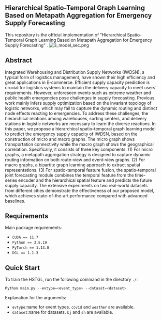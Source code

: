 ## **Hierarchical Spatio-Temporal Graph Learning Based on Metapath Aggregation for Emergency Supply Forecasting**
This repository is the official implementation of "Hierarchical Spatio-Temporal Graph Learning Based on Metapath Aggregation for Emergency Supply Forecasting" .
![3_model_sec.png](../_resources/3_model_sec.png)
## **Abstract**
Integrated Warehousing and Distribution Supply Networks (IWDSN), a typical form of logistics management, have shown their high efficiency and great applications in E-commerce. Efficient supply capacity prediction is crucial for logistics systems to maintain the delivery capacity to meet users' requirements. However, unforeseen events such as extreme weather and public health emergencies pose challenges in supply forecasting. Previous work mainly infers supply optimization based on the invariant topology of logistic networks, which may fail to capture the dynamic routing and distinct node effects reacting to emergencies. To address these challenges, the hierarchical relations among warehouses, sorting centers, and delivery stations in logistic networks are necessary to learn the diverse reactions. In this paper, we propose a hierarchical spatio-temporal graph learning model to predict the emergency supply capacity of IWDSN, based on the construction of micro and macro graphs. The micro graph shows transportation connectivity while the macro graph shows the geographical correlation. Specifically, it consists of three key components. (1) For micro graphs, a metapath aggregation strategy is designed to capture dynamic routing information on both route-view and event-view graphs. (2) For macro graphs, a bipartite graph learning approach to extract spatial representations. (3) For spatio-temporal feature fusion, the spatio-temporal joint forecasting module combines the temporal feature from the time-series encoder and the hierarchical spatial feature and predicts the future supply capacity. The extensive experiments on two real-world datasets from different cities demonstrate the effectiveness of our proposed model, which achieves state-of-the-art performance compared with advanced baselines.
## Requirements
Main package requirements:
- `CUDA == 11.7`
- `Python == 3.8.19`
- `PyTorch == 1.13.0`
- `DGL == 1.1.3`

## Quick Start
To train the HSTGL, run the following command in the directory `./`:
```Python
Python main.py --evtype=<event_type> --dataset=<dataset>
```
Explanation for the arguments:
- `evtype`:name for event types. `covid` and `weather` are available.
- `dataset`:name for datasets. `bj` and `sh` are available.